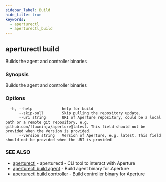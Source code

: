 ```yaml
---
sidebar_label: Build
hide_title: true
keywords:
  - aperturectl
  - aperturectl_build
---
```


<!-- markdownlint-disable -->

## aperturectl build

Builds the agent and controller binaries

### Synopsis

Builds the agent and controller binaries

### Options

```
  -h, --help             help for build
      --skip-pull        Skip pulling the repository update.
      --uri string       URI of Aperture repository, could be a local path or a remote git repository, e.g. github.com/fluxninja/aperture@latest. This field should not be provided when the Version is provided.
      --version string   Version of Aperture, e.g. latest. This field should not be provided when the URI is provided
```

### SEE ALSO

- [aperturectl](/reference/aperture-cli/aperturectl/aperturectl.md) - aperturectl - CLI tool to interact with Aperture
- [aperturectl build agent](/reference/aperture-cli/aperturectl/build/agent/agent.md) - Build agent binary for Aperture
- [aperturectl build controller](/reference/aperture-cli/aperturectl/build/controller/controller.md) - Build controller binary for Aperture
